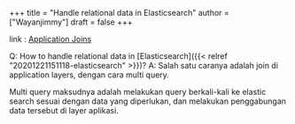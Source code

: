 +++
title = "Handle relational data in Elasticsearch"
author = ["Wayanjimmy"]
draft = false
+++

link
: [Application Joins](https://www.elastic.co/guide/en/elasticsearch/guide/master/application-joins.html)

Q: How to handle relational data in [Elasticsearch]({{< relref "20201221151118-elasticsearch" >}})?
A: Salah satu caranya adalah join di application layers, dengan cara multi query.

Multi query maksudnya adalah melakukan query berkali-kali ke elastic search sesuai dengan data yang diperlukan, dan melakukan penggabungan data tersebut di layer aplikasi.
